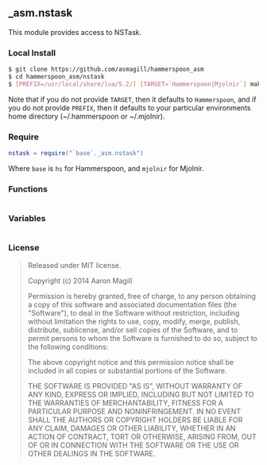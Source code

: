 _asm.nstask
-----------

This module provides access to NSTask.

### Local Install
~~~bash
$ git clone https://github.com/asmagill/hammerspoon_asm
$ cd hammerspoon_asm/nstask
$ [PREFIX=/usr/local/share/lua/5.2/] [TARGET=`Hammerspoon|Mjolnir`] make install
~~~

Note that if you do not provide `TARGET`, then it defaults to `Hammerspoon`, and if you do not provide `PREFIX`, then it defaults to your particular environments home directory (~/.hammerspoon or ~/.mjolnir).

### Require

~~~lua
nstask = require("`base`._asm.nstask")
~~~

Where `base` is `hs` for Hammerspoon, and `mjolnir` for Mjolnir.

### Functions

~~~lua
~~~

### Variables

~~~lua
~~~

### License

> Released under MIT license.
>
> Copyright (c) 2014 Aaron Magill
>
> Permission is hereby granted, free of charge, to any person obtaining a copy of this software and associated documentation files (the "Software"), to deal in the Software without restriction, including without limitation the rights to use, copy, modify, merge, publish, distribute, sublicense, and/or sell copies of the Software, and to permit persons to whom the Software is furnished to do so, subject to the following conditions:
>
> The above copyright notice and this permission notice shall be included in all copies or substantial portions of the Software.
>
> THE SOFTWARE IS PROVIDED "AS IS", WITHOUT WARRANTY OF ANY KIND, EXPRESS OR IMPLIED, INCLUDING BUT NOT LIMITED TO THE WARRANTIES OF MERCHANTABILITY, FITNESS FOR A PARTICULAR PURPOSE AND NONINFRINGEMENT. IN NO EVENT SHALL THE AUTHORS OR COPYRIGHT HOLDERS BE LIABLE FOR ANY CLAIM, DAMAGES OR OTHER LIABILITY, WHETHER IN AN ACTION OF CONTRACT, TORT OR OTHERWISE, ARISING FROM, OUT OF OR IN CONNECTION WITH THE SOFTWARE OR THE USE OR OTHER DEALINGS IN THE SOFTWARE.
>